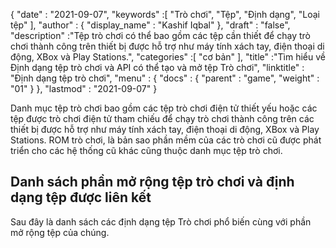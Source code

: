 {
  "date" : "2021-09-07",
  "keywords" :[ "Trò chơi", "Tệp", "Định dạng", "Loại tệp" ],
  "author" : {
    "display_name" : "Kashif Iqbal"
},
  "draft" : "false",
  "description" :"Tệp trò chơi có thể bao gồm các tệp cần thiết để chạy trò chơi thành công trên thiết bị được hỗ trợ như máy tính xách tay, điện thoại di động, XBox và Play Stations.",
  "categories" :[ "cơ bản" ],
  "title" :"Tìm hiểu về Định dạng tệp trò chơi và API có thể tạo và mở tệp Trò chơi",
  "linktitle" : "Định dạng tệp trò chơi",
  "menu" : {
    "docs" : {
      "parent" : "game",
      "weight" : "01"
}
},
  "lastmod" : "2021-09-07"
}

Danh mục tệp trò chơi bao gồm các tệp trò chơi điện tử thiết yếu hoặc các tệp được trò chơi điện tử tham chiếu để chạy trò chơi thành công trên các thiết bị được hỗ trợ như máy tính xách tay, điện thoại di động, XBox và Play Stations.
ROM trò chơi, là bản sao phần mềm của các trò chơi cũ được phát triển cho các hệ thống cũ khác cũng thuộc danh mục tệp trò chơi.



## Danh sách phần mở rộng tệp trò chơi và định dạng tệp được liên kết
Sau đây là danh sách các định dạng tệp Trò chơi phổ biến cùng với phần mở rộng tệp của chúng.

